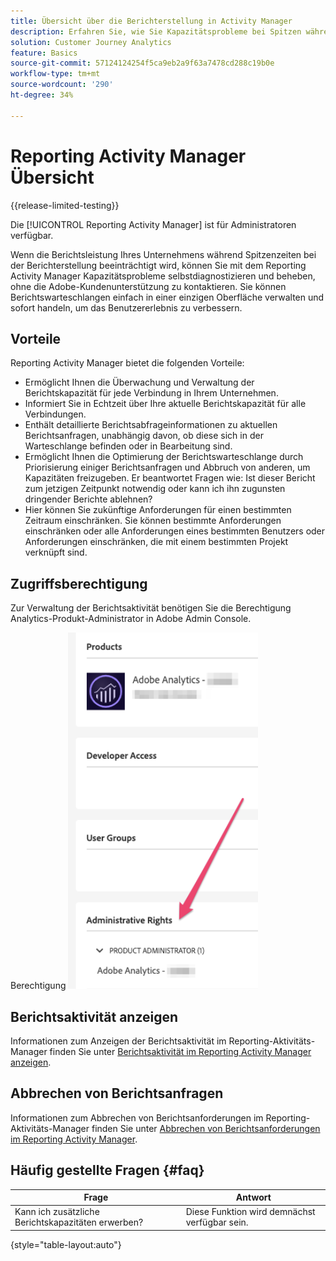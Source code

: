 ```yaml
---
title: Übersicht über die Berichterstellung in Activity Manager
description: Erfahren Sie, wie Sie Kapazitätsprobleme bei Spitzen während der Berichterstellung mit Reporting Activity Manager diagnostizieren und beheben können.
solution: Customer Journey Analytics
feature: Basics
source-git-commit: 57124124254f5ca9eb2a9f63a7478cd288c19b0e
workflow-type: tm+mt
source-wordcount: '290'
ht-degree: 34%

---
```


# Reporting Activity Manager Übersicht

{{release-limited-testing}}

Die [!UICONTROL Reporting Activity Manager] ist für Administratoren verfügbar.

Wenn die Berichtsleistung Ihres Unternehmens während Spitzenzeiten bei der Berichterstellung beeinträchtigt wird, können Sie mit dem Reporting Activity Manager Kapazitätsprobleme selbstdiagnostizieren und beheben, ohne die Adobe-Kundenunterstützung zu kontaktieren. Sie können Berichtswarteschlangen einfach in einer einzigen Oberfläche verwalten und sofort handeln, um das Benutzererlebnis zu verbessern.

## Vorteile

Reporting Activity Manager bietet die folgenden Vorteile:

* Ermöglicht Ihnen die Überwachung und Verwaltung der Berichtskapazität für jede Verbindung in Ihrem Unternehmen.
* Informiert Sie in Echtzeit über Ihre aktuelle Berichtskapazität für alle Verbindungen.
* Enthält detaillierte Berichtsabfrageinformationen zu aktuellen Berichtsanfragen, unabhängig davon, ob diese sich in der Warteschlange befinden oder in Bearbeitung sind.
* Ermöglicht Ihnen die Optimierung der Berichtswarteschlange durch Priorisierung einiger Berichtsanfragen und Abbruch von anderen, um Kapazitäten freizugeben. Er beantwortet Fragen wie: Ist dieser Bericht zum jetzigen Zeitpunkt notwendig oder kann ich ihn zugunsten dringender Berichte ablehnen?
* Hier können Sie zukünftige Anforderungen für einen bestimmten Zeitraum einschränken. Sie können bestimmte Anforderungen einschränken oder alle Anforderungen eines bestimmten Benutzers oder Anforderungen einschränken, die mit einem bestimmten Projekt verknüpft sind.

## Zugriffsberechtigung

<!-- update for CJA -->

Zur Verwaltung der Berichtsaktivität benötigen Sie die Berechtigung Analytics-Produkt-Administrator in Adobe Admin Console.

Berechtigung ![](assets/rep-mgr-permission.png)

## Berichtsaktivität anzeigen

Informationen zum Anzeigen der Berichtsaktivität im Reporting-Aktivitäts-Manager finden Sie unter [Berichtsaktivität im Reporting Activity Manager anzeigen](/help/reporting-activity-manager/reporting-activity.md).

## Abbrechen von Berichtsanfragen

Informationen zum Abbrechen von Berichtsanforderungen im Reporting-Aktivitäts-Manager finden Sie unter [Abbrechen von Berichtsanforderungen im Reporting Activity Manager](/help/reporting-activity-manager/reporting-activity-cancel-requests.md).

## Häufig gestellte Fragen {#faq}

| Frage | Antwort |
| --- | --- |
| Kann ich zusätzliche Berichtskapazitäten erwerben? | Diese Funktion wird demnächst verfügbar sein. |

{style="table-layout:auto"}
